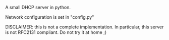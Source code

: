 A small DHCP server in python.

Network configuration is set in "config.py"

DISCLAIMER: this is not a complete implementation. In particular, this server is not RFC2131 compliant. Do not try it at home ;)
